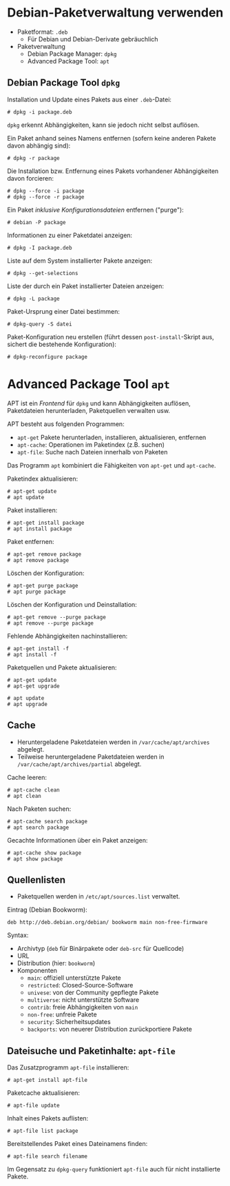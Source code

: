 # Debian-Paketverwaltung verwenden

- Paketformat: `.deb`
    - Für Debian und Debian-Derivate gebräuchlich
- Paketverwaltung
    - Debian Package Manager: `dpkg`
    - Advanced Package Tool: `apt`

## Debian Package Tool `dpkg`

Installation und Update eines Pakets aus einer `.deb`-Datei:

    # dpkg -i package.deb

`dpkg` erkennt Abhängigkeiten, kann sie jedoch nicht selbst auflösen.

Ein Paket anhand seines Namens entfernen (sofern keine anderen Pakete davon
abhängig sind):

    # dpkg -r package

Die Installation bzw. Entfernung eines Pakets vorhandener Abhängigkeiten davon forcieren:

    # dpkg --force -i package
    # dpkg --force -r package

Ein Paket _inklusive Konfigurationsdateien_ entfernen ("purge"):

    # debian -P package

Informationen zu einer Paketdatei anzeigen:

    # dpkg -I package.deb

Liste auf dem System installierter Pakete anzeigen:

    # dpkg --get-selections

Liste der durch ein Paket installierter Dateien anzeigen:

    # dpkg -L package

Paket-Ursprung einer Datei bestimmen:

    # dpkg-query -S datei

Paket-Konfiguration neu erstellen (führt dessen `post-install`-Skript aus,
sichert die bestehende Konfiguration):

    # dpkg-reconfigure package

# Advanced Package Tool `apt`

APT ist ein _Frontend_ für `dpkg` und kann Abhängigkeiten auflösen,
Paketdateien herunterladen, Paketquellen verwalten usw.

APT besteht aus folgenden Programmen:

- `apt-get` Pakete herunterladen, installieren, aktualisieren, entfernen
- `apt-cache`: Operationen im Paketindex (z.B. suchen)
- `apt-file`: Suche nach Dateien innerhalb von Paketen

Das Programm `apt` kombiniert die Fähigkeiten von `apt-get` und `apt-cache`.

Paketindex aktualisieren:

    # apt-get update
    # apt update

Paket installieren:

    # apt-get install package
    # apt install package

Paket entfernen:

    # apt-get remove package
    # apt remove package

Löschen der Konfiguration:

    # apt-get purge package
    # apt purge package

Löschen der Konfiguration und Deinstallation:

    # apt-get remove --purge package
    # apt remove --purge package

Fehlende Abhängigkeiten nachinstallieren:

    # apt-get install -f
    # apt install -f

Paketquellen und Pakete aktualisieren:

    # apt-get update
    # apt-get upgrade

    # apt update
    # apt upgrade

## Cache

- Heruntergeladene Paketdateien werden in `/var/cache/apt/archives` abgelegt.
- Teilweise heruntergeladene Paketdateien werden in
  `/var/cache/apt/archives/partial` abgelegt.

Cache leeren:

    # apt-cache clean
    # apt clean

Nach Paketen suchen:

    # apt-cache search package
    # apt search package

Gecachte Informationen über ein Paket anzeigen:

    # apt-cache show package
    # apt show package

## Quellenlisten

- Paketquellen werden in `/etc/apt/sources.list` verwaltet.

Eintrag (Debian Bookworm):

```
deb http://deb.debian.org/debian/ bookworm main non-free-firmware
```

Syntax:

- Archivtyp (`deb` für Binärpakete oder `deb-src` für Quellcode)
- URL
- Distribution (hier: `bookworm`)
- Komponenten
    - `main`: offiziell unterstützte Pakete
    - `restricted`: Closed-Source-Software
    - `univese`: von der Community gepflegte Pakete
    - `multiverse`: nicht unterstützte Software
    - `contrib`: freie Abhängigkeiten von `main`
    - `non-free`: unfreie Pakete
    - `security`: Sicherheitsupdates
    - `backports`: von neuerer Distribution zurückportiere Pakete

## Dateisuche und Paketinhalte: `apt-file`

Das Zusatzprogramm `apt-file` installieren:

    # apt-get install apt-file

Paketcache aktualisieren:

    # apt-file update

Inhalt eines Pakets auflisten:

    # apt-file list package

Bereitstellendes Paket eines Dateinamens finden:

    # apt-file search filename

Im Gegensatz zu `dpkg-query` funktioniert `apt-file` auch für nicht
installierte Pakete.
